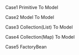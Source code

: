 Case1 Primitive To Model

Case2 Model To Model

Case3 Collection(List) To Model

Case4 Collection(Map) To Model

Case5 FactoryBean